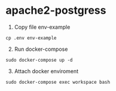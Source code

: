 # apache2-postgress
1. Copy file env-example
```code
cp .env env-example
```
2. Run docker-compose
```code
sudo docker-compose up -d
```
3. Attach docker enviroment
```code
sudo docker-compose exec workspace bash
```

